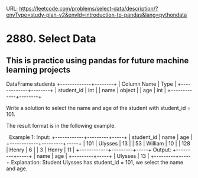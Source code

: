 URL: https://leetcode.com/problems/select-data/description/?envType=study-plan-v2&envId=introduction-to-pandas&lang=pythondata

# 2880. Select Data

## This is practice using pandas for future machine learning projects

DataFrame students
+-------------+--------+
| Column Name | Type   |
+-------------+--------+
| student_id  | int    |
| name        | object |
| age         | int    |
+-------------+--------+

Write a solution to select the name and age of the student with student_id = 101.

The result format is in the following example.

 
Example 1:
Input:
+------------+---------+-----+
| student_id | name    | age |
+------------+---------+-----+
| 101        | Ulysses | 13  |
| 53         | William | 10  |
| 128        | Henry   | 6   |
| 3          | Henry   | 11  |
+------------+---------+-----+
Output:
+---------+-----+
| name    | age | 
+---------+-----+
| Ulysses | 13  |
+---------+-----+
Explanation:
Student Ulysses has student_id = 101, we select the name and age.
